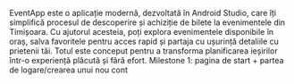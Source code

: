 EventApp este o aplicație modernă, dezvoltată în Android Studio, care îți simplifică procesul de descoperire și achiziție de bilete la evenimentele din Timișoara. 
Cu ajutorul acesteia, poți explora evenimentele disponibile în oraș, salva favoritele pentru acces rapid și partaja cu ușurință detaliile cu prietenii tăi. 
Totul este conceput pentru a transforma planificarea ieșirilor într-o experiență plăcută și fără efort.
Milestone 1: pagina de start + partea de logare/crearea unui nou cont
